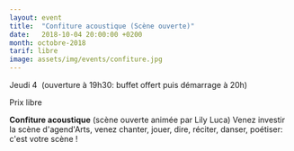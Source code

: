 ```yaml
---
layout: event
title:  "Confiture acoustique (Scène ouverte)"
date:   2018-10-04 20:00:00 +0200
month: octobre-2018
tarif: libre
image: assets/img/events/confiture.jpg
---
```






Jeudi 4  (ouverture à 19h30: buffet offert puis démarrage à 20h) 

Prix libre

**Confiture acoustique** (scène ouverte animée par Lily Luca) Venez investir la scène d'agend'Arts, venez chanter, jouer, dire, réciter, danser, poétiser: c'est votre scène ! 